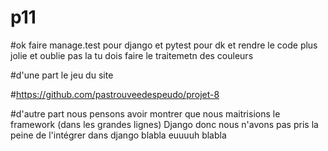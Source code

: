 # p11



#ok faire manage.test pour django et pytest pour dk et rendre le code plus jolie et oublie pas la tu dois faire le traitemetn des couleurs

#d'une part le jeu du site

#https://github.com/pastrouveedespeudo/projet-8


#d'autre part nous pensons avoir montrer que nous maitrisions le framework (dans les grandes lignes) Django donc nous n'avons pas pris la peine de l'intégrer dans django blabla euuuuh blabla 



